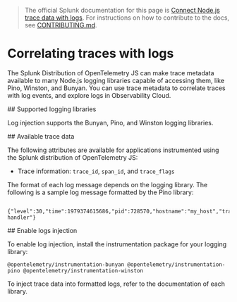 > The official Splunk documentation for this page is [Connect Node.js trace data with logs](https://docs.splunk.com/Observability/gdi/get-data-in/application/nodejs/instrumentation/connect-traces-logs.html). For instructions on how to contribute to the docs, see [CONTRIBUTING.md](../CONTRIBUTING.md#documentation).
# Correlating traces with logs

The Splunk Distribution of OpenTelemetry JS can make trace metadata available to many Node.js logging libraries capable of accessing them, like Pino, Winston, and Bunyan. You can use trace metadata to correlate traces with log events, and explore logs in Observability Cloud.

## Supported logging libraries

Log injection supports the Bunyan, Pino, and Winston logging libraries.

## Available trace data

The following attributes are available for applications instrumented using the Splunk distribution of OpenTelemetry JS:

- Trace information: `trace_id`, `span_id`, and `trace_flags`

The format of each log message depends on the logging library. The following is a sample log message formatted by the Pino library:

```
   {"level":30,"time":1979374615686,"pid":728570,"hostname":"my_host","trace_id":"f8e261432221096329baf5e62090d856","span_id":"3235afe76b55fe51","trace_flags":"01","url":"/lkasd","msg":"request handler"}
```

## Enable logs injection

To enable log injection, install the instrumentation package for your logging library:

``
@opentelemetry/instrumentation-bunyan
@opentelemetry/instrumentation-pino
@opentelemetry/instrumentation-winston
``

To inject trace data into formatted logs, refer to the documentation of each library.